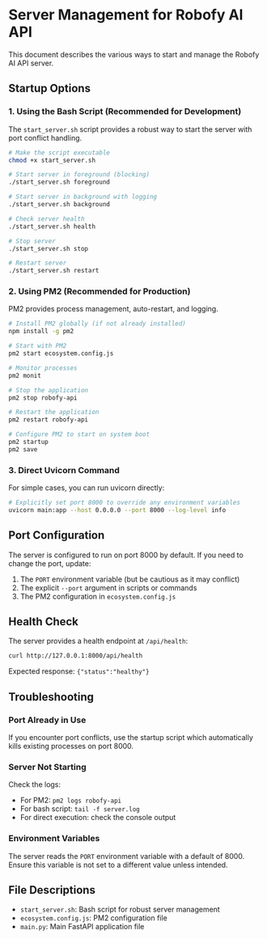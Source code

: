 # Server Management for Robofy AI API

This document describes the various ways to start and manage the Robofy AI API server.

## Startup Options

### 1. Using the Bash Script (Recommended for Development)

The `start_server.sh` script provides a robust way to start the server with port conflict handling.

```bash
# Make the script executable
chmod +x start_server.sh

# Start server in foreground (blocking)
./start_server.sh foreground

# Start server in background with logging
./start_server.sh background

# Check server health
./start_server.sh health

# Stop server
./start_server.sh stop

# Restart server
./start_server.sh restart
```

### 2. Using PM2 (Recommended for Production)

PM2 provides process management, auto-restart, and logging.

```bash
# Install PM2 globally (if not already installed)
npm install -g pm2

# Start with PM2
pm2 start ecosystem.config.js

# Monitor processes
pm2 monit

# Stop the application
pm2 stop robofy-api

# Restart the application
pm2 restart robofy-api

# Configure PM2 to start on system boot
pm2 startup
pm2 save
```

### 3. Direct Uvicorn Command

For simple cases, you can run uvicorn directly:

```bash
# Explicitly set port 8000 to override any environment variables
uvicorn main:app --host 0.0.0.0 --port 8000 --log-level info
```

## Port Configuration

The server is configured to run on port 8000 by default. If you need to change the port, update:

1. The `PORT` environment variable (but be cautious as it may conflict)
2. The explicit `--port` argument in scripts or commands
3. The PM2 configuration in `ecosystem.config.js`

## Health Check

The server provides a health endpoint at `/api/health`:

```bash
curl http://127.0.0.1:8000/api/health
```

Expected response: `{"status":"healthy"}`

## Troubleshooting

### Port Already in Use

If you encounter port conflicts, use the startup script which automatically kills existing processes on port 8000.

### Server Not Starting

Check the logs:
- For PM2: `pm2 logs robofy-api`
- For bash script: `tail -f server.log`
- For direct execution: check the console output

### Environment Variables

The server reads the `PORT` environment variable with a default of 8000. Ensure this variable is not set to a different value unless intended.

## File Descriptions

- `start_server.sh`: Bash script for robust server management
- `ecosystem.config.js`: PM2 configuration file
- `main.py`: Main FastAPI application file